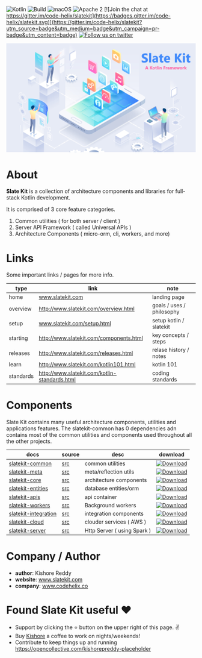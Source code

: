 
![Kotlin](https://img.shields.io/badge/kotlin-1.3-orange.svg)
![Build](https://travis-ci.org/code-helix/slatekit.svg?branch=master)
![macOS](https://img.shields.io/badge/os-linux-green.svg?style=flat)
![Apache 2](https://img.shields.io/badge/license-Apache2-blue.svg?style=flat)
[![Join the chat at https://gitter.im/code-helix/slatekit](https://badges.gitter.im/code-helix/slatekit.svg)](https://gitter.im/code-helix/slatekit?utm_source=badge&utm_medium=badge&utm_campaign=pr-badge&utm_content=badge)
[![Follow us on twitter](https://img.shields.io/badge/twitter-kishore__reddy-green.svg)](https://twitter.com/kishore_reddy)

![image](media/slatekit-banner.png)

# About
**Slate Kit** is a collection of architecture components and libraries for full-stack Kotlin development.

It is comprised of 3 core feature categories.

1. Common utilities ( for both server / client )
2. Server API Framework ( called Universal APIs )
3. Architecture Components ( micro-orm, cli, workers, and more)


# Links
Some important links / pages for more info.

type | link | note
------------ | ------------ | -------------
home | www.slatekit.com | landing page
overview | http://www.slatekit.com/overview.html | goals / uses / philosophy
setup    | www.slatekit.com/setup.html | setup kotlin / slatekit
starting | http://www.slatekit.com/components.html | key concepts / steps
releases | http://www.slatekit.com/releases.html | relase history / notes
learn    | http://www.slatekit.com/kotlin101.html | kotlin 101
standards| http://www.slatekit.com/kotlin-standards.html | coding standards



# Components
Slate Kit contains many useful architecture components, utilities and applications features. The slatekit-common has 0 dependencies adn contains most of the common utilities and components used throughout all the other projects. 

docs | source | desc | download
------------ | ------------ | ------------- | -------------
[slatekit-common](http://www.slatekit.com/utils.html)                  | [src](src/lib/kotlin/slatekit-common)      | common utilities | [ ![Download](https://api.bintray.com/packages/codehelixinc/slatekit/slatekit-common/images/download.svg) ](https://bintray.com/codehelixinc/slatekit/slatekit-common/_latestVersion)
[slatekit-meta](http://www.slatekit.com/utils.html)                    | [src](src/lib/kotlin/slatekit-meta)        | meta/reflection utils | [ ![Download](https://api.bintray.com/packages/codehelixinc/slatekit/slatekit-meta/images/download.svg) ](https://bintray.com/codehelixinc/slatekit/slatekit-meta/_latestVersion)
[slatekit-core](http://www.slatekit.com/infra.html)                    | [src](src/lib/kotlin/slatekit-core)        | architecture components | [ ![Download](https://api.bintray.com/packages/codehelixinc/slatekit/slatekit-core/images/download.svg) ](https://bintray.com/codehelixinc/slatekit/slatekit-core/_latestVersion)
[slatekit-entities](http://www.slatekit.com/kotlin-core-orm.html)      | [src](src/lib/kotlin/slatekit-entities)    | database entities/orm | [ ![Download](https://api.bintray.com/packages/codehelixinc/slatekit/slatekit-entities/images/download.svg) ](https://bintray.com/codehelixinc/slatekit/slatekit-entities/_latestVersion)
[slatekit-apis](http://www.slatekit.com/kotlin-core-apis.html)         | [src](src/lib/kotlin/slatekit-apis)        | api container | [ ![Download](https://api.bintray.com/packages/codehelixinc/slatekit/slatekit-apis/images/download.svg) ](https://bintray.com/codehelixinc/slatekit/slatekit-apis/_latestVersion)
[slatekit-workers](http://www.slatekit.com/kotlin-core-workers.html)    | [src](src/lib/kotlin/slatekit-workers)     | Background workers | [ ![Download](https://api.bintray.com/packages/codehelixinc/slatekit/slatekit-workers/images/download.svg) ](https://bintray.com/codehelixinc/slatekit/slatekit-workers/_latestVersion)
[slatekit-integration](https://www.slatekit.com)                       | [src](src/lib/kotlin/slatekit-integration) | integration components | [ ![Download](https://api.bintray.com/packages/codehelixinc/slatekit/slatekit-integration/images/download.svg) ](https://bintray.com/codehelixinc/slatekit/slatekit-integration/_latestVersion)
[slatekit-cloud](http://www.slatekit.com/infra.html)                   | [src](src/lib/kotlin/slatekit-cloud)       | clouder services ( AWS ) | [ ![Download](https://api.bintray.com/packages/codehelixinc/slatekit/slatekit-cloud/images/download.svg) ](https://bintray.com/codehelixinc/slatekit/slatekit-cloud/_latestVersion)
[slatekit-server](http://www.slatekit.com/kotlin-core-server.html)     | [src](src/lib/kotlin/slatekit-server)      | Http Server ( using Spark ) | [ ![Download](https://api.bintray.com/packages/codehelixinc/slatekit/slatekit-server/images/download.svg) ](https://bintray.com/codehelixinc/slatekit/slatekit-server/_latestVersion)


# Company / Author
- **author**: Kishore Reddy
- **website**: www.slatekit.com
- **company**: www.codehelix.co


# Found Slate Kit useful :heart:
- Support by clicking the :star: button on the upper right of this page. :v:
- Buy [Kishore](https://patreon.com/kishorepreddy-placeholder) a coffee to work on nights/weekends!
- Contribute to keep things up and running https://opencollective.com/kishorepreddy-placeholder 
